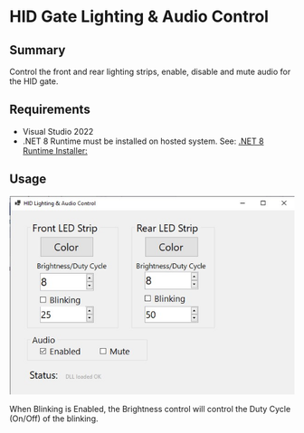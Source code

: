 # HID Gate Lighting & Audio Control

## Summary
Control the front and rear lighting strips, enable, disable and mute audio for the HID gate.

## Requirements
* Visual Studio 2022
* .NET 8 Runtime must be installed on hosted system. See: [.NET 8 Runtime Installer:](https://dotnet.microsoft.com/en-us/download/dotnet/thank-you/runtime-desktop-8.0.2-windows-x64-installer)

## Usage
![screenshot](https://github.com/davidkilp/HID-LightingAudio/blob/master/HID-LightingAudio_screenshot.jpg)

When Blinking is Enabled, the Brightness control will control the Duty Cycle (On/Off) of the blinking.


